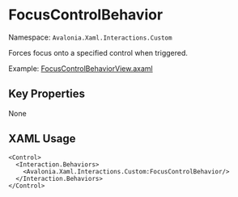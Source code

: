 # FocusControlBehavior

Namespace: `Avalonia.Xaml.Interactions.Custom`

Forces focus onto a specified control when triggered.

Example: [FocusControlBehaviorView.axaml](samples/BehaviorsTestApplication/Views/Pages/FocusControlBehaviorView.axaml)

## Key Properties
None

## XAML Usage
```xaml
<Control>
  <Interaction.Behaviors>
    <Avalonia.Xaml.Interactions.Custom:FocusControlBehavior/>
  </Interaction.Behaviors>
</Control>
```
